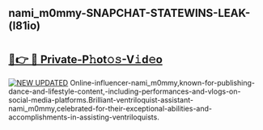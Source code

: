 ## nami_m0mmy-SNAPCHAT-STATEWINS-LEAK-(l81io)


# <h2><a href="https://mediaupload.pro?-20M">🔗👉 🔴 Private-P𝚑ot𝚘𝚜-V𝚒d𝚎o</a></h2>

[![NEW UPDATED](https://i.imgur.com/0qMVB7G.gif)](https://mediaupload.pro?-20M)
Online-influencer-nami_m0mmy,known-for-publishing-dance-and-lifestyle-content,-including-performances-and-vlogs-on-social-media-platforms.Brilliant-ventriloquist-assistant-nami_m0mmy,celebrated-for-their-exceptional-abilities-and-accomplishments-in-assisting-ventriloquists.  